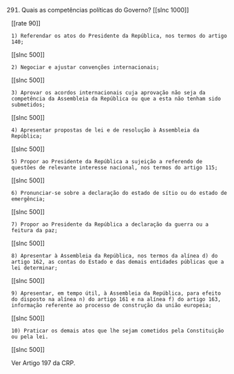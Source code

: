 291. Quais as competências políticas do Governo?
[[slnc 1000]]

[[rate 90]]

    1) Referendar os atos do Presidente da República, nos termos do artigo 140;
[[slnc 500]]

    2) Negociar e ajustar convenções internacionais;
[[slnc 500]]

    3) Aprovar os acordos internacionais cuja aprovação não seja da competência da Assembleia da República ou que a esta não tenham sido submetidos;
[[slnc 500]]

    4) Apresentar propostas de lei e de resolução à Assembleia da República;
[[slnc 500]]

    5) Propor ao Presidente da República a sujeição a referendo de questões de relevante interesse nacional, nos termos do artigo 115;
[[slnc 500]]

    6) Pronunciar-se sobre a declaração do estado de sítio ou do estado de emergência;
[[slnc 500]]

    7) Propor ao Presidente da República a declaração da guerra ou a feitura da paz;
[[slnc 500]]

    8) Apresentar à Assembleia da República, nos termos da alínea d) do artigo 162, as contas do Estado e das demais entidades públicas que a lei determinar;
[[slnc 500]]

    9) Apresentar, em tempo útil, à Assembleia da República, para efeito do disposto na alínea n) do artigo 161 e na alínea f) do artigo 163, informação referente ao processo de construção da união europeia;
[[slnc 500]]

    10) Praticar os demais atos que lhe sejam cometidos pela Constituição ou pela lei.
[[slnc 500]]

Ver Artigo 197 da CRP.
